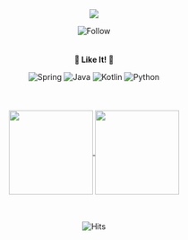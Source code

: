 <div align="center">
  <img src="https://capsule-render.vercel.app/api?type=venom&color=8673B9&height=150&section=header&text=:⌇&fontSize=35&fontAlign=51"/>
  <br>
  
  ![Follow](https://img.shields.io/github/followers/0chnxxx.svg?style=social&label=Follow&maxAge=2592000)
  <br>
  <br>
  <br>
  <b>🌟 Like It! 🌟</b>
  
  ![Spring](https://img.shields.io/badge/Spring-6DB33F?style=for-the-badge&logo=spring&logoColor=white)
  ![Java](https://img.shields.io/badge/Java-ED8B00?style=for-the-badge&logo=openjdk&logoColor=white)
  ![Kotlin](https://img.shields.io/badge/Kotlin-0095D5?&style=for-the-badge&logo=kotlin&logoColor=white)
  ![Python](https://img.shields.io/badge/Python-14354C?style=for-the-badge&logo=python&logoColor=white)
  <br>
  <br>
  <br>
  <br>
  <a href="https://github.com/anuraghazra/github-readme-stats">
    <img height=150 align="center" src="https://github-readme-stats.vercel.app/api?username=0chnxxx&show_icons=true&hide_title=true"/>
  </a>
  <a href="https://github.com/anuraghazra/github-readme-stats">
    <img height=150 align="center" src="https://github-readme-stats.vercel.app/api/top-langs/?username=0chnxxx&layout=compact&hide_title=true"/>
  </a>
  <br>
  <br>
  <br>

  ![Hits](https://hits.seeyoufarm.com/api/count/incr/badge.svg?url=https%3A%2F%2Fgithub.com%2F0chnxxx%2Fhit-counter&count_bg=%238673B9&title_bg=%23555555&icon=&icon_color=%23E7E7E7&title=hits&edge_flat=false)
</div>
